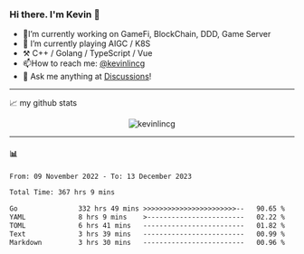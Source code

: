 ### Hi there. I'm Kevin 👋

- 🔭I’m currently working on GameFi, BlockChain, DDD, Game Server
- 🌱 I’m currently playing AIGC / K8S
-   :hammer_and_pick: C++ / Golang / TypeScript / Vue
- 📫How to reach me: [@kevinlincg](https://twitter.com/kevinlincg) 
-   :thought_balloon: Ask me anything at [Discussions](https://github.com/kevinlincg/kevinlincg/discussions/new)!

---

📈 my github stats

<p align="center"> <img src="https://github-readme-stats-ouuan.vercel.app/api?username=kevinlincg&theme=dark&show_icons=true&count_private=true" alt="kevinlincg" />

---

#### :bar_chart: 

<!--START_SECTION:waka-->

```txt
From: 09 November 2022 - To: 13 December 2023

Total Time: 367 hrs 9 mins

Go               332 hrs 49 mins >>>>>>>>>>>>>>>>>>>>>>>--   90.65 %
YAML             8 hrs 9 mins    >------------------------   02.22 %
TOML             6 hrs 41 mins   -------------------------   01.82 %
Text             3 hrs 39 mins   -------------------------   00.99 %
Markdown         3 hrs 30 mins   -------------------------   00.96 %
```

<!--END_SECTION:waka-->
